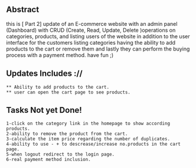 ## Abstract
this is [ Part 2] update of an E-commerce website with an admin panel (Dashboard) with CRUD (Create, Read, Update, Delete )operations on categories, products, and listing users of the website in addition to the user interface for the customers listing categories having the ability to add products to the cart or remove them and lastly they can perform the buying process with a payment method.
have fun ;)


## Updates Includes ://
    ** Ability to add products to the cart.
    ** user can open the cart page to see products.
## Tasks Not yet Done!
    1-click on the category link in the homepage to show according products.
    2-ability to remove the product from the cart.
    3-calculate the item price regarding the number of duplicates.
    4-ability to use - + to descrease/increase no.products in the cart page.
    5-when logout redirect to the login page.
    6-real payment method inclusion.
